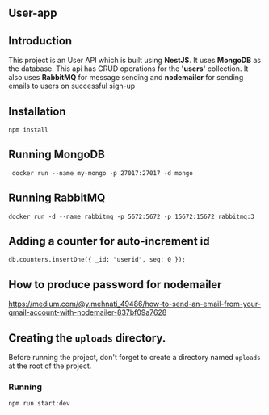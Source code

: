 ## User-app

## Introduction
This project is an User API which is built using **NestJS**. It uses **MongoDB** as the database. This api has CRUD operations for the **'users'** collection. It also uses **RabbitMQ** for message sending and **nodemailer** for sending emails to users on successful sign-up

## Installation

```
npm install
```

## Running MongoDB

```
 docker run --name my-mongo -p 27017:27017 -d mongo
```

## Running RabbitMQ
```
docker run -d --name rabbitmq -p 5672:5672 -p 15672:15672 rabbitmq:3
```

## Adding a counter for auto-increment id
```
db.counters.insertOne({ _id: "userid", seq: 0 });
```

## How to produce password for nodemailer
https://medium.com/@y.mehnati_49486/how-to-send-an-email-from-your-gmail-account-with-nodemailer-837bf09a7628

## Creating the `uploads` directory.
Before running the project, don't forget to create a directory named `uploads` at the root of the project.

### Running
```
npm run start:dev
```
